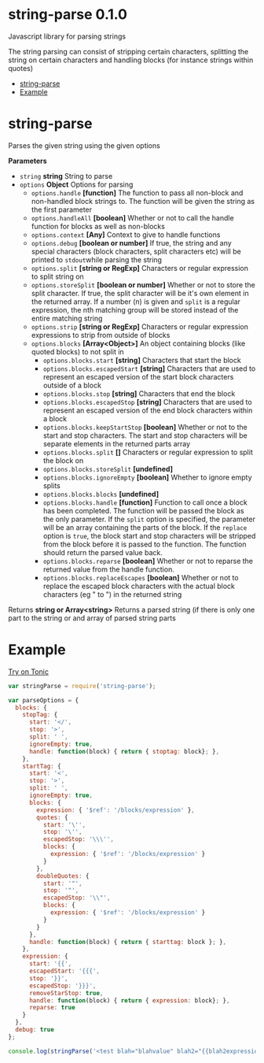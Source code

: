 # string-parse 0.1.0

Javascript library for parsing strings

The string parsing can consist of stripping certain
characters, splitting the string on certain characters and handling blocks
(for instance strings within quotes)

<!-- START doctoc generated TOC please keep comment here to allow auto update -->
<!-- DON'T EDIT THIS SECTION, INSTEAD RE-RUN doctoc TO UPDATE -->


- [string-parse](#string-parse)
- [Example](#example)

<!-- END doctoc generated TOC please keep comment here to allow auto update -->

# string-parse

Parses the given string using the given options

**Parameters**

-   `string` **string** String to parse
-   `options` **Object** Options for parsing
    -   `options.handle` **[function]** The function to pass all non-block and
               non-handled block strings to. The function will be given the string
               as the first parameter
    -   `options.handleAll` **[boolean]** Whether or not to call the handle
               function for blocks as well as non-blocks
    -   `options.context` **[Any]** Context to give to handle functions
    -   `options.debug` **[boolean or number]** If true, the string and any
               special characters (block characters, split characters etc) will be
               printed to `stdout`while parsing the string
    -   `options.split` **[string or RegExp]** Characters or regular expression to
               split string on
    -   `options.storeSplit` **[boolean or number]** Whether or not to store the
               split character. If true, the split character will be it's own
               element in the returned array. If a number (n) is given and `split`
               is a regular expression, the nth matching group will be stored
               instead of the entire matching string
    -   `options.strip` **[string or RegExp]** Characters or regular expression
               expressions to strip from outside of blocks
    -   `options.blocks` **[Array&lt;Object&gt;]** An object containing blocks (like quoted
               blocks) to not split in
        -   `options.blocks.start` **[string]** Characters that start the block
        -   `options.blocks.escapedStart` **[string]** Characters that are used to
                   represent an escaped version of the start block characters outside of
                   a block
        -   `options.blocks.stop` **[string]** Characters that end the block
        -   `options.blocks.escapedStop` **[string]** Characters that are used to
                   represent an escaped version of the end block characters within a
                   block
        -   `options.blocks.keepStartStop` **[boolean]** Whether or not to the start
                   and stop characters. The start and stop characters will be separate
                   elements in the returned parts array
        -   `options.blocks.split` **[]** Characters or regular expression to split
                   the block on
        -   `options.blocks.storeSplit` **[undefined]** 
        -   `options.blocks.ignoreEmpty` **[boolean]** Whether to ignore empty splits
        -   `options.blocks.blocks` **[undefined]** 
        -   `options.blocks.handle` **[function]** Function to call once a block has
                   been completed. The function will be passed the block as the only
                   parameter. If the `split` option is specified, the parameter will be
                   an array containing the parts of the block. If the `replace` option
                   is `true`, the block start and stop characters will be stripped from
                   the block before it is passed to the function. The function should
                   return the parsed value back.
        -   `options.blocks.reparse` **[boolean]** Whether or not to reparse the
                   returned value from the handle function.
        -   `options.blocks.replaceEscapes` **[boolean]** Whether or not to replace
                   the escaped block characters with the actual block characters (eg \"
                   to ") in the returned string

Returns **string or Array&lt;string&gt;** Returns a parsed string (if there is only one
         part to the string or and array of parsed string parts


# Example
[Try on Tonic](https://tonicdev.com/npm/string-parse)

```javascript
var stringParse = require('string-parse');

var parseOptions = {
  blocks: {
    stopTag: {
      start: '</',
      stop: '>',
      split: ' ',
      ignoreEmpty: true,
      handle: function(block) { return { stoptag: block}; },
    },
    startTag: {
      start: '<',
      stop: '>',
      split: ' ',
      ignoreEmpty: true,
      blocks: {
        expression: { '$ref': '/blocks/expression' },
        quotes: {
          start: '\'',
          stop: '\'',
          escapedStop: '\\\'',
          blocks: {
            expression: { '$ref': '/blocks/expression' }
          }
        },
        doubleQuotes: {
          start: '"',
          stop: '"',
          escapedStop: '\\"',
          blocks: {
            expression: { '$ref': '/blocks/expression' }
          }
        }
      },
      handle: function(block) { return { starttag: block }; },
    },
    expression: {
      start: '{{',
      escapedStart: '{{{',
      stop: '}}',
      escapedStop: '}}}',
      removeStarStop: true,
      handle: function(block) { return { expression: block}; },
      reparse: true
    }
  },
  debug: true
};

console.log(stringParse('<test blah="blahvalue" blah2="{{blah2expression part1}}" {{testblockstartexpression part1}}>{{intestblockexpression}}<inner>innertext</inner>afterinner</test>aftertest', parseOptions));

```

